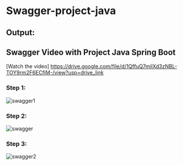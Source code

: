 # Swagger-project-java

## Output:
## Swagger Video with Project Java Spring Boot

[Watch the video]
https://drive.google.com/file/d/1QffuQ7milXd3zNBL-TOY9rm2F6ECfiM-/view?usp=drive_link
### Step 1:
![swagger1](https://github.com/user-attachments/assets/63251176-e795-41f1-a6c4-1b1a55fd7f27)

### Step 2:
![swagger](https://github.com/user-attachments/assets/5320372b-b8c4-4be2-b547-103e7e9496d1)

### Step 3:
![swagger2](https://github.com/user-attachments/assets/c3d04691-6349-4301-974a-fee3fba1279e)

